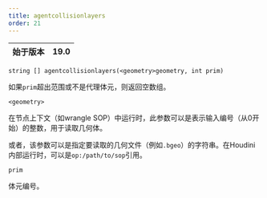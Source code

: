 ```yaml
---
title: agentcollisionlayers
order: 21
---
```

| 始于版本 | 19.0 |
| --- | --- |

`string [] agentcollisionlayers(<geometry>geometry, int prim)`

如果`prim`超出范围或不是代理体元，则返回空数组。

`<geometry>`

在节点上下文（如wrangle SOP）中运行时，此参数可以是表示输入编号（从0开始）的整数，用于读取几何体。

或者，该参数可以是指定要读取的几何文件（例如`.bgeo`）的字符串。在Houdini内部运行时，可以是`op:/path/to/sop`引用。

`prim`

体元编号。